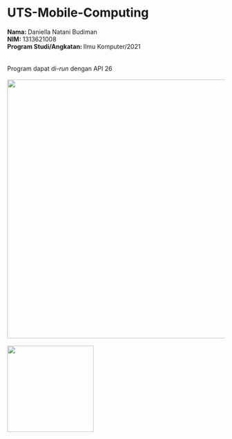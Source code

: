 # UTS-Mobile-Computing
<b>Nama: </b>Daniella Natani Budiman
<br>
<b>NIM: </b>1313621008
<br>
<b>Program Studi/Angkatan: </b> Ilmu Komputer/2021
<br>
<br>
<br>
Program dapat di-<i>run</i> dengan API 26
<br>
<br>
<img src="https://github.com/daniella-9/UTS-Mobile-Computing/assets/87356260/584443f3-a86b-42a8-bcbb-0d34b0b0a1d2" width="600">
<br>
<br>
<img src="https://github.com/daniella-9/UTS-Mobile-Computing/assets/87356260/7c2cf1b9-ed20-4ec7-a251-161b625a391e" width="200">
